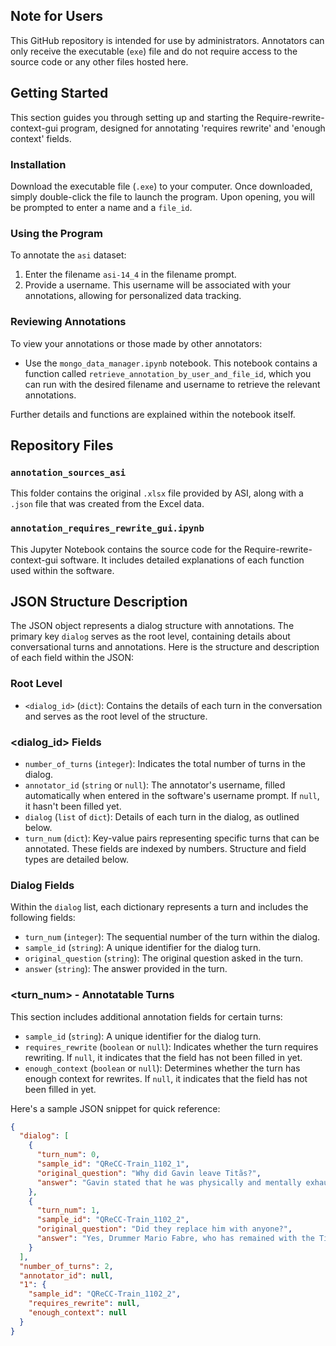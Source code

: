 ## Note for Users

This GitHub repository is intended for use by administrators. Annotators can only receive the executable (`exe`) file and do not require access to the source code or any other files hosted here. 


## Getting Started

This section guides you through setting up and starting the Require-rewrite-context-gui program, designed for annotating 'requires rewrite' and 'enough context' fields.

### Installation

Download the executable file (`.exe`) to your computer. Once downloaded, simply double-click the file to launch the program. Upon opening, you will be prompted to enter a name and a `file_id`. 

### Using the Program

To annotate the `asi` dataset:
1. Enter the filename `asi-14_4` in the filename prompt.
2. Provide a username. This username will be associated with your annotations, allowing for personalized data tracking.

### Reviewing Annotations

To view your annotations or those made by other annotators:
- Use the `mongo_data_manager.ipynb` notebook. This notebook contains a function called `retrieve_annotation_by_user_and_file_id`, which you can run with the desired filename and username to retrieve the relevant annotations.

Further details and functions are explained within the notebook itself.

## Repository Files

### `annotation_sources_asi`
This folder contains the original `.xlsx` file provided by ASI, along with a `.json` file that was created from the Excel data. 

### `annotation_requires_rewrite_gui.ipynb`
This Jupyter Notebook contains the source code for the Require-rewrite-context-gui software. It includes detailed explanations of each function used within the software.


## JSON Structure Description

The JSON object represents a dialog structure with annotations. The primary key `dialog` serves as the root level, containing details about conversational turns and annotations. Here is the structure and description of each field within the JSON:

### Root Level

- `<dialog_id>` (`dict`): Contains the details of each turn in the conversation and serves as the root level of the structure.

### <dialog_id> Fields

- `number_of_turns` (`integer`): Indicates the total number of turns in the dialog.
- `annotator_id` (`string` or `null`): The annotator's username, filled automatically when entered in the software's username prompt. If `null`, it hasn't been filled yet.
- `dialog` (`list` of `dict`): Details of each turn in the dialog, as outlined below.
- `turn_num` (`dict`): Key-value pairs representing specific turns that can be annotated. These fields are indexed by numbers. Structure and field types are detailed below.

### Dialog Fields

Within the `dialog` list, each dictionary represents a turn and includes the following fields:

- `turn_num` (`integer`): The sequential number of the turn within the dialog.
- `sample_id` (`string`): A unique identifier for the dialog turn.
- `original_question` (`string`): The original question asked in the turn.
- `answer` (`string`): The answer provided in the turn.

### <turn_num> - Annotatable Turns

This section includes additional annotation fields for certain turns:

- `sample_id` (`string`): A unique identifier for the dialog turn.
- `requires_rewrite` (`boolean` or `null`): Indicates whether the turn requires rewriting. If `null`, it indicates that the field has not been filled in yet.
- `enough_context` (`boolean` or `null`): Determines whether the turn has enough context for rewrites. If `null`, it indicates that the field has not been filled in yet.

Here's a sample JSON snippet for quick reference:

```json
{
  "dialog": [
    {
      "turn_num": 0,
      "sample_id": "QReCC-Train_1102_1",
      "original_question": "Why did Gavin leave Titãs?",
      "answer": "Gavin stated that he was physically and mentally exhausted because of the Titas tours and album releases."
    },
    {
      "turn_num": 1,
      "sample_id": "QReCC-Train_1102_2",
      "original_question": "Did they replace him with anyone?",
      "answer": "Yes, Drummer Mario Fabre, who has remained with the Titas since then as a session member."
    }
  ],
  "number_of_turns": 2,
  "annotator_id": null,
  "1": {
    "sample_id": "QReCC-Train_1102_2",
    "requires_rewrite": null,
    "enough_context": null
  }
}
